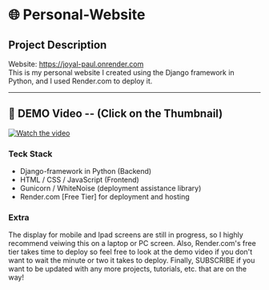 # 🌐 Personal-Website

## Project Description

Website: https://joyal-paul.onrender.com </br>
This is my personal website I created using the Django framework in Python, and I used Render.com to deploy it.  
***    

## 🎥 DEMO Video -- (Click on the Thumbnail)

[![Watch the video](https://github.com/user-attachments/assets/a162c0c4-3f66-4154-80d4-bc89043199e2)](https://www.youtube.com/watch?v=VZun4DXvJtU)

### Teck Stack

 - Django-framework in Python (Backend)
 - HTML / CSS / JavaScript (Frontend)
 - Gunicorn / WhiteNoise (deployment assistance library)
 - Render.com [Free Tier] for deployment and hosting

### Extra

The display for mobile and Ipad screens are still in progress, so I highly recommend veiwing this on a laptop or PC screen. Also, Render.com's free tier takes time to deploy so feel free to look at the demo video if you don't want to wait the minute or two it takes to deploy. Finally, SUBSCRIBE if you want to be updated with any more projects, tutorials, etc. that are on the way!

